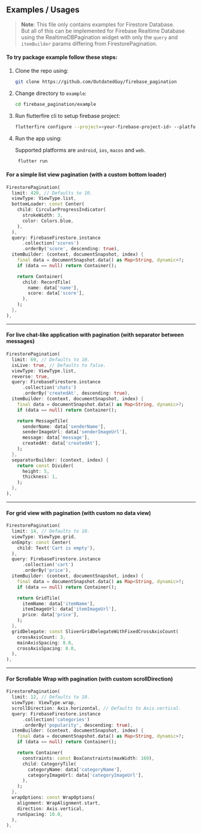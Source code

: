## Examples / Usages

> **Note**: This file only contains examples for Firestore Database.  
> But all of this can be implemented for Firebase Realtime Database using the
> RealtimeDBPagination widget with only the `query` and `itemBuilder` params
> differing from FirestorePagination.

#### To try package example follow these steps:

1. Clone the repo using:

   ```bash
   git clone https://github.com/OutdatedGuy/firebase_pagination
   ```

1. Change directory to `example`:

   ```bash
   cd firebase_pagination/example
   ```

1. Run flutterfire cli to setup firebase project:

   ```bash
   flutterfire configure --project=<your-firebase-project-id> --platforms="android,ios,macos,web" -i rocks.outdatedguy.firebasePaginationExample -m rocks.outdatedguy.firebasePaginationExample -a rocks.outdatedguy.firebase_pagination_example -w firebase_pagination_example
   ```

1. Run the app using:

   Supported platforms are `android`, `ios`, `macos` and `web`.

   ```bash
    flutter run
   ```

#### For a simple list view pagination (with a custom bottom loader)

```dart
FirestorePagination(
  limit: 420, // Defaults to 10.
  viewType: ViewType.list,
  bottomLoader: const Center(
    child: CircularProgressIndicator(
      strokeWidth: 3,
      color: Colors.blue,
    ),
  ),
  query: FirebaseFirestore.instance
      .collection('scores')
      .orderBy('score', descending: true),
  itemBuilder: (context, documentSnapshot, index) {
    final data = documentSnapshot.data() as Map<String, dynamic>?;
    if (data == null) return Container();

    return Container(
      child: RecordTile(
        name: data['name'],
        score: data['score'],
      ),
    );
  },
),
```

<hr />

#### For live chat-like application with pagination (with separator between messages)

```dart
FirestorePagination(
  limit: 69, // Defaults to 10.
  isLive: true, // Defaults to false.
  viewType: ViewType.list,
  reverse: true,
  query: FirebaseFirestore.instance
      .collection('chats')
      .orderBy('createdAt', descending: true),
  itemBuilder: (context, documentSnapshot, index) {
    final data = documentSnapshot.data() as Map<String, dynamic>?;
    if (data == null) return Container();

    return MessageTile(
      senderName: data['senderName'],
      senderImageUrl: data['senderImageUrl'],
      message: data['message'],
      createdAt: data['createdAt'],
    );
  },
  separatorBuilder: (context, index) {
    return const Divider(
      height: 5,
      thickness: 1,
    );
  },
),
```

<hr />

#### For grid view with pagination (with custom no data view)

```dart
FirestorePagination(
  limit: 14, // Defaults to 10.
  viewType: ViewType.grid,
  onEmpty: const Center(
    child: Text('Cart is empty'),
  ),
  query: FirebaseFirestore.instance
      .collection('cart')
      .orderBy('price'),
  itemBuilder: (context, documentSnapshot, index) {
    final data = documentSnapshot.data() as Map<String, dynamic>?;
    if (data == null) return Container();

    return GridTile(
      itemName: data['itemName'],
      itemImageUrl: data['itemImageUrl'],
      price: data['price'],
    );
  },
  gridDelegate: const SliverGridDelegateWithFixedCrossAxisCount(
    crossAxisCount: 3,
    mainAxisSpacing: 8.0,
    crossAxisSpacing: 8.0,
  ),
),
```

<hr />

#### For Scrollable Wrap with pagination (with custom scrollDirection)

```dart
FirestorePagination(
  limit: 12, // Defaults to 10.
  viewType: ViewType.wrap,
  scrollDirection: Axis.horizontal, // Defaults to Axis.vertical.
  query: FirebaseFirestore.instance
      .collection('categories')
      .orderBy('popularity', descending: true),
  itemBuilder: (context, documentSnapshot, index) {
    final data = documentSnapshot.data() as Map<String, dynamic>?;
    if (data == null) return Container();

    return Container(
      constraints: const BoxConstraints(maxWidth: 169),
      child: CategoryTile(
        categoryName: data['categoryName'],
        categoryImageUrl: data['categoryImageUrl'],
      ),
    );
  },
  wrapOptions: const WrapOptions(
    alignment: WrapAlignment.start,
    direction: Axis.vertical,
    runSpacing: 10.0,
  ),
),
```
